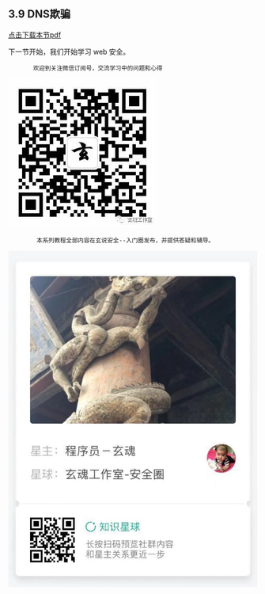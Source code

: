 ## 3.9 DNS欺骗


[点击下载本节pdf](https://t.zsxq.com/ZnUvvJ2)

下一节开始，我们开始学习 web 安全。

           欢迎到关注微信订阅号，交流学习中的问题和心得


![](img/0.jpg)  

            本系列教程全部内容在玄说安全--入门圈发布，并提供答疑和辅导。

![](img/00.jpeg) 